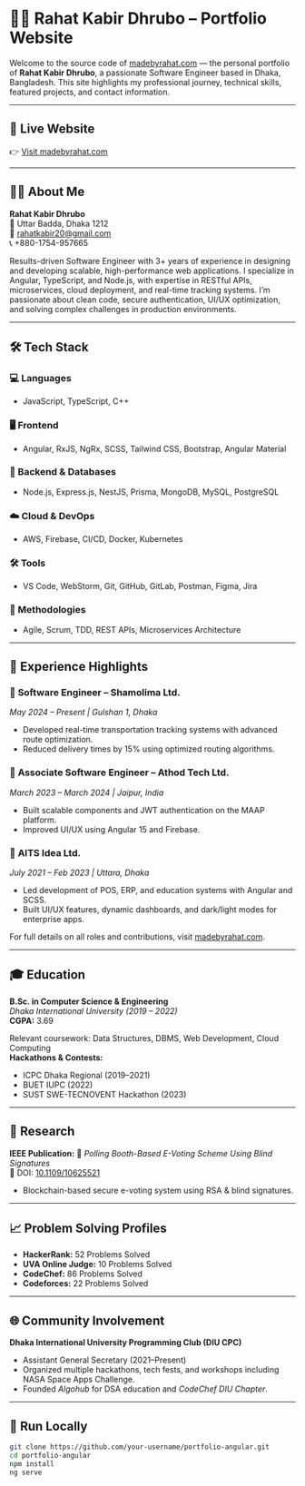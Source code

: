 # 🧑‍💻 Rahat Kabir Dhrubo – Portfolio Website

Welcome to the source code of [madebyrahat.com](https://madebyrahat.com) — the personal portfolio of **Rahat Kabir Dhrubo**, a passionate Software Engineer based in Dhaka, Bangladesh. This site highlights my professional journey, technical skills, featured projects, and contact information.

---

## 🔗 Live Website

👉 [Visit madebyrahat.com](https://madebyrahat.com)

---

## 👨‍💼 About Me

**Rahat Kabir Dhrubo**  
📍 Uttar Badda, Dhaka 1212  
📧 [rahatkabir20@gmail.com](mailto:rahatkabir20@gmail.com)  
📞 +880-1754-957665

Results-driven Software Engineer with 3+ years of experience in designing and developing scalable, high-performance web applications. I specialize in Angular, TypeScript, and Node.js, with expertise in RESTful APIs, microservices, cloud deployment, and real-time tracking systems. I’m passionate about clean code, secure authentication, UI/UX optimization, and solving complex challenges in production environments.

---

## 🛠️ Tech Stack

### 💻 Languages
- JavaScript, TypeScript, C++

### 🖥️ Frontend
- Angular, RxJS, NgRx, SCSS, Tailwind CSS, Bootstrap, Angular Material

### 🔗 Backend & Databases
- Node.js, Express.js, NestJS, Prisma, MongoDB, MySQL, PostgreSQL

### ☁️ Cloud & DevOps
- AWS, Firebase, CI/CD, Docker, Kubernetes

### 🛠️ Tools
- VS Code, WebStorm, Git, GitHub, GitLab, Postman, Figma, Jira

### 📌 Methodologies
- Agile, Scrum, TDD, REST APIs, Microservices Architecture

---

## 💼 Experience Highlights

### 🔹 **Software Engineer – Shamolima Ltd.**
*May 2024 – Present | Gulshan 1, Dhaka*
- Developed real-time transportation tracking systems with advanced route optimization.
- Reduced delivery times by 15% using optimized routing algorithms.

### 🔹 **Associate Software Engineer – Athod Tech Ltd.**
*March 2023 – March 2024 | Jaipur, India*
- Built scalable components and JWT authentication on the MAAP platform.
- Improved UI/UX using Angular 15 and Firebase.

### 🔹 **AITS Idea Ltd.**
*July 2021 – Feb 2023 | Uttara, Dhaka*
- Led development of POS, ERP, and education systems with Angular and SCSS.
- Built UI/UX features, dynamic dashboards, and dark/light modes for enterprise apps.

For full details on all roles and contributions, visit [madebyrahat.com](https://madebyrahat.com).

---

## 🎓 Education

**B.Sc. in Computer Science & Engineering**  
*Dhaka International University (2019 – 2022)*  
**CGPA:** 3.69

Relevant coursework: Data Structures, DBMS, Web Development, Cloud Computing  
**Hackathons & Contests:**
- ICPC Dhaka Regional (2019–2021)
- BUET IUPC (2022)
- SUST SWE-TECNOVENT Hackathon (2023)

---

## 🧪 Research

**IEEE Publication:**
📄 *Polling Booth-Based E-Voting Scheme Using Blind Signatures*  
🔗 DOI: [10.1109/10625521](https://doi.org/10.1109/10625521)
- Blockchain-based secure e-voting system using RSA & blind signatures.

---

## 📈 Problem Solving Profiles

- **HackerRank:** 52 Problems Solved
- **UVA Online Judge:** 10 Problems Solved
- **CodeChef:** 86 Problems Solved
- **Codeforces:** 22 Problems Solved

---

## 🌐 Community Involvement

**Dhaka International University Programming Club (DIU CPC)**
- Assistant General Secretary (2021–Present)
- Organized multiple hackathons, tech fests, and workshops including NASA Space Apps Challenge.
- Founded *Algohub* for DSA education and *CodeChef DIU Chapter*.

---

## 🚀 Run Locally

```bash
git clone https://github.com/your-username/portfolio-angular.git
cd portfolio-angular
npm install
ng serve
